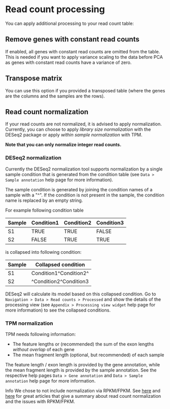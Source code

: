# Read count processing

You can apply additional processing to your read count table:

## Remove genes with constant read counts

If enabled, all genes with constant read counts are omitted from the table.
This is needed if you want to apply variance scaling to the data before PCA as
genes with constant read counts have a variance of zero.

## Transpose matrix

You can use this option if you provided a transposed table (where the genes are the columns
  and the samples are the rows).

## Read count normalization

If your read counts are not normalized, it is advised to apply normalization.
Currently, you can choose to apply *library size normalization* with the
DESeq2 package or apply *within sample normalization* with TPM.

**Note that you can only normalize integer read counts.**

### DESeq2 normalization

Currently the DESeq2 normalization tool supports normalization by a single sample condition
that is generated from the condition table (see `Data > Sample annotation` help page for more information).

The sample condition is generated by joining the condition names of a sample with a "^". If the condition
is not present in the sample, the condition name is replaced by an empty string.

For example following condition table

| Sample | Condition1 | Condition2 | Condition3 |
|--------|------------|------------|------------|
| S1     | TRUE       | TRUE       | FALSE      |
| S2     | FALSE      | TRUE       | TRUE       |

is collapsed into following condition:

| Sample | Collapsed condition    |
|--------|------------------------|
| S1     | Condition1^Condition2^ |
| S2     | ^Condition2^Condition3 |

DESeq2 will calculate its model based on this collapsed condition. Go to
`Navigation > Data > Read counts > Processed` and show the details of the processing
view (see `Appendix > Processing view widget` help page for more information)
to see the collapsed conditions.

### TPM normalization

TPM needs following information:

* The feature lengths or (recommended) the sum of the exon lengths *without overlap* of each gene
* The mean fragment length (optional, but recommended) of each sample

The feature length / exon length is provided by the gene annotation, while the
mean fragment length is provided by the sample annotation. See the respective help pages `Data > Gene annotation` and
`Data > Sample annotation` help page for more information.

<div class="well help-box">
<label>Info</label>  We chose to not include normalization via RPKM/FPKM. See <a href="http://www.rna-seqblog.com/rpkm-fpkm-and-tpm-clearly-explained/">here</a> and <a href="http://blog.nextgenetics.net/?e=51">here</a> for great articles that give a summary about read count normalization and the issues with RPKM/FPKM.
</div>
